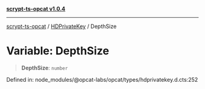 [**scrypt-ts-opcat v1.0.4**](../../../README.md)

***

[scrypt-ts-opcat](../../../README.md) / [HDPrivateKey](../README.md) / DepthSize

# Variable: DepthSize

> **DepthSize**: `number`

Defined in: node\_modules/@opcat-labs/opcat/types/hdprivatekey.d.cts:252
